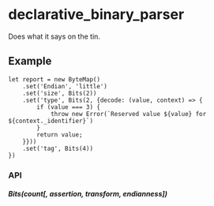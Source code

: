 # declarative_binary_parser
Does what it says on the tin.

## Example
```
let report = new ByteMap()
    .set('Endian', 'little')
    .set('size', Bits(2))
    .set('type', Bits(2, {decode: (value, context) => {
        if (value === 3) {
            throw new Error(`Reserved value ${value} for ${context._identifier}`)
        }
        return value;
    }}))
    .set('tag', Bits(4))
})
```


### API
##### Bits(count[, assertion, transform, endianness])


